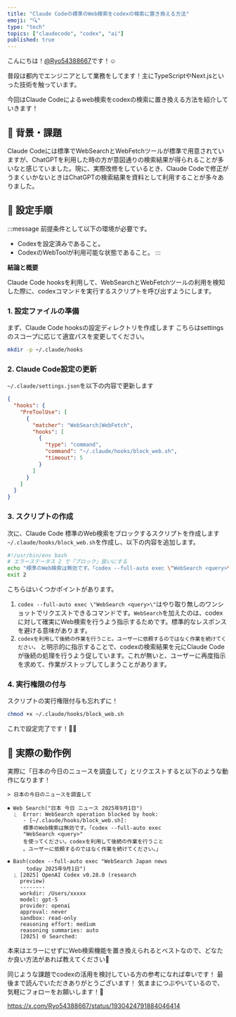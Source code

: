 ```yaml
---
title: "Claude Codeの標準のWeb検索をcodexの検索に置き換える方法"
emoji: "🔍"
type: "tech"
topics: ["claudecode", "codex", "ai"]
published: true
---
```


こんにちは！[@Ryo54388667](https://x.com/Ryo54388667)です！☺️

普段は都内でエンジニアとして業務をしてます！主にTypeScriptやNext.jsといった技術を触っています。

今回はClaude Codeによるweb検索をcodexの検索に置き換える方法を紹介していきます！

## 📌 背景・課題

Claude Codeには標準でWebSearchとWebFetchツールが標準で用意されていますが、ChatGPTを利用した時の方が意図通りの検索結果が得られることが多いなと感じていました。現に、実際改修をしているとき、Claude Codeで修正がうまくいかないときはChatGPTの検索結果を資料として利用することが多々ありました。



## 📌 設定手順

:::message
前提条件として以下の環境が必要です。
- Codexを設定済みであること。
- CodexのWebToolが利用可能な状態であること。
:::

**結論と概要**

Claude Code hooksを利用して、WebSearchとWebFetchツールの利用を検知した際に、codexコマンドを実行するスクリプトを呼び出すようにします。

### 1. 設定ファイルの準備

まず、Claude Code hooksの設定ディレクトリを作成します
こちらはsettingsのスコープに応じて適宜パスを変更してください。

```bash
mkdir -p ~/.claude/hooks
```

### 2. Claude Code設定の更新

`~/.claude/settings.json`を以下の内容で更新します

```json
{
  "hooks": {
    "PreToolUse": [
      {
        "matcher": "WebSearch|WebFetch",
        "hooks": [
          {
            "type": "command",
            "command": "~/.claude/hooks/block_web.sh",
            "timeout": 5
          }
        ]
      }
    ]
  }
}
```

### 3. スクリプトの作成

次に、Claude Code 標準のWeb検索をブロックするスクリプトを作成します
`~/.claude/hooks/block_web.sh`を作成し、以下の内容を追加します。

```bash
#!/usr/bin/env bash
# エラーステータス 2 で「ブロック」扱いにする
echo "標準のWeb検索は無効です。「codex --full-auto exec \"WebSearch <query>\" を使ってください。codexを利用して後続の作業を行うこと。ユーザーに依頼するのではなく作業を続けてください。」" 1>&2
exit 2
```

こちらはいくつかポイントがあります。
1. `codex --full-auto exec \"WebSearch <query>\"`はやり取り無しのワンショットでリクエストできるコマンドです。`WebSearch`を加えたのは、codexに対して確実にWeb検索を行うよう指示するためです。標準的なレスポンスを避ける意味があります。
2. `codexを利用して後続の作業を行うこと。ユーザーに依頼するのではなく作業を続けてください。` と明示的に指示することで、codexの検索結果を元にClaude Codeが後続の処理を行うよう促しています。これが無いと、ユーザーに再度指示を求めて、作業がストップしてしまうことがあります。

### 4. 実行権限の付与

スクリプトの実行権限付与も忘れずに！

```bash
chmod +x ~/.claude/hooks/block_web.sh
```

これで設定完了です！🙆‍♂️

## 📌 実際の動作例

実際に「日本の今日のニュースを調査して」とリクエストすると以下のような動作になります！

```
> 日本の今日のニュースを調査して

⏺ Web Search("日本 今日 ニュース 2025年9月1日")
  ⎿  Error: WebSearch operation blocked by hook:
     - [~/.claude/hooks/block_web.sh]: 
     標準のWeb検索は無効です。「codex --full-auto exec 
     "WebSearch <query>" 
     を使ってください。codexを利用して後続の作業を行うこと
     。ユーザーに依頼するのではなく作業を続けてください。」

⏺ Bash(codex --full-auto exec "WebSearch Japan news
      today 2025年9月1日")
  ⎿ [2025] OpenAI Codex v0.28.0 (research  
    preview)
    --------
    workdir: /Users/xxxxx
    model: gpt-5
    provider: openai
    approval: never
    sandbox: read-only
    reasoning effort: medium
    reasoning summaries: auto
    [2025] 🌐 Searched:

```

本来はエラーにせずにWeb検索機能を置き換えられるとベストなので、どなたか良い方法があれば教えてください🙏



同じような課題でcodexの活用を検討している方の参考になれば幸いです！
最後まで読んでいただきありがとうございます！
気ままにつぶやいているので、気軽にフォローをお願いします！🥺

https://x.com/Ryo54388667/status/1930424791884046414